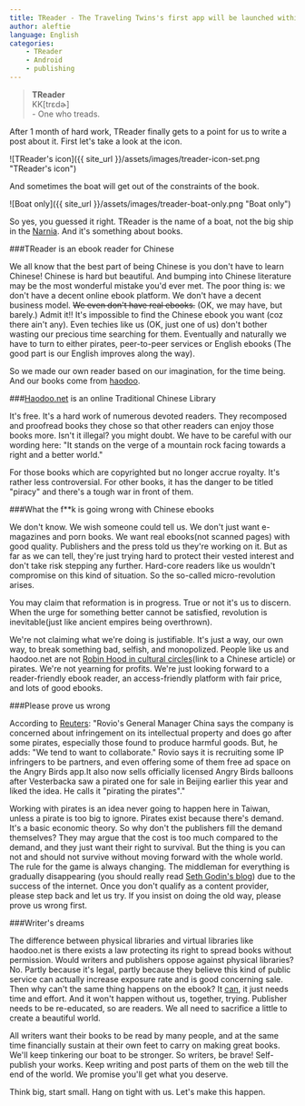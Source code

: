 ```yaml
---
title: TReader - The Traveling Twins's first app will be launched within few weeks!!
author: aleftie
language: English
categories:
    - TReader
    - Android
    - publishing
---
```

<blockquote>
<strong>TReader</strong> </br>
KK[trɛdɚ] </br>
- One who treads.
</blockquote>
After 1 month of hard work, TReader finally gets to a point for us to write a post about it. First let's take a look at the icon.

![TReader's icon]({{ site_url }}/assets/images/treader-icon-set.png "TReader's icon")

And sometimes the boat will get out of the constraints of the book.

![Boat only]({{ site_url }}/assets/images/treader-boat-only.png "Boat only")

So yes, you guessed it right. TReader is the name of a boat, not the big ship in the <a href="http://en.wikipedia.org/wiki/The_Voyage_of_the_Dawn_Treader">Narnia</a>. And it's something about books.

###TReader is an ebook reader for Chinese

We all know that the best part of being Chinese is you don't have to learn Chinese! Chinese is hard but beautiful. And bumping into Chinese literature may be the most wonderful mistake you'd ever met. The poor thing is: we don't have a decent online ebook platform. We don't have a decent business model. ~~We even don't have real ebooks.~~ (OK, we may have, but barely.)
Admit it!! It's impossible to find the Chinese ebook you want (coz there ain't any). Even techies like us (OK, just one of us) don't bother wasting our precious time searching for them. Eventually and naturally we have to turn to either pirates, peer-to-peer services or English ebooks (The good part is our English improves along the way).

So we made our own reader based on our imagination, for the time being. And  our books come from [haodoo](http://www.haodoo.net).

###[Haodoo.net](http://www.haodoo.net) is an online Traditional Chinese Library

It's free. It's a hard work of numerous devoted readers. They recomposed and proofread books they chose so that other readers can enjoy those books more. Isn't it illegal? you might doubt. We have to be careful with our wording here: "It stands on the verge of a mountain rock facing towards a right and a better world."

For those books which are copyrighted but no longer accrue royalty. It's rather less controversial. For other books, it has the danger to be titled "piracy" and there's a tough war in front of them.

###What the f**k is going wrong with Chinese ebooks

We don't know. We wish someone could tell us. We don't just want e-magazines and porn books. We want real ebooks(not scanned pages) with good quality. Publishers and the press told us they're working on it. But as far as we can tell, they're just trying hard to protect their vested interest and don't take risk stepping any further. Hard-core readers like us wouldn't compromise on this kind of situation. So the so-called micro-revolution arises.

You may claim that reformation is in progress. True or not it's us to discern. When the urge for something better cannot be satisfied, revolution is inevitable(just like ancient empires being overthrown).

We're not claiming what we're doing is justifiable. It's just a way, our own way, to break something bad, selfish, and monopolized. People like us and haodoo.net are not [Robin Hood in cultural circles](http://www.udn.com/2012/5/3/NEWS/SOCIETY/SOC6/7068786.shtml)(link to a Chinese article) or pirates. We're not yearning for profits. We're just looking forward to a reader-friendly ebook reader, an access-friendly platform with fair price, and lots of good ebooks.

###Please prove us wrong

According to [Reuters](http://www.reuters.com/article/2012/06/26/us-china-angrybirds-idUSBRE85P09M20120626):
"Rovio's General Manager China says the company is concerned about infringement on its intellectual property and does go after some pirates, especially those found to produce harmful goods. But, he adds: "We tend to want to collaborate." Rovio says it is recruiting some IP infringers to be partners, and even offering some of them free ad space on the Angry Birds app.It also now sells officially licensed Angry Birds balloons after Vesterbacka saw a pirated one for sale in Beijing earlier this year and liked the idea. He calls it "pirating the pirates"."

Working with pirates is an idea never going to happen here in Taiwan, unless a pirate is too big to ignore. Pirates exist because there's demand. It's a basic economic theory. So why don't the publishers fill the demand themselves? They may argue that the cost is too much compared to the demand, and they just want their right to survival. But the thing is you can not and should not survive without moving forward with the whole world. The rule for the game is always changing. The middleman for everything is gradually disappearing (you should really read [Seth Godin's blog](http://sethgodin.typepad.com/)) due to the success of the internet. Once you don't qualify as a content provider, please step back and let us try. If you insist on doing the old way, please prove us wrong first.

###Writer's dreams

The difference between physical libraries and virtual libraries like haodoo.net is there exists a law protecting its right to spread books without permission. Would writers and publishers oppose against physical libraries? No. Partly because it's legal, partly because they believe this kind of public service can actually increase exposure rate and is good concerning sale. Then why can't the same thing happens on the ebook? It [can](http://arstechnica.com/gadgets/2011/09/kindle-e-books-now-available-to-borrow-from-11000-us-libraries/), it just needs time and effort. And it won't happen without us, together, trying. Publisher needs to be re-educated, so are readers. We all need to sacrifice a little to create a beautiful world.

All writers want their books to be read by many people, and at the same time financially sustain at their own feet to carry on making great books.
We'll keep tinkering our boat to be stronger. So writers, be brave! Self-publish your works. Keep writing and post parts of them on the web till the end of the world. We promise you'll get what you deserve.

Think big, start small. Hang on tight with us. Let's make this happen.
